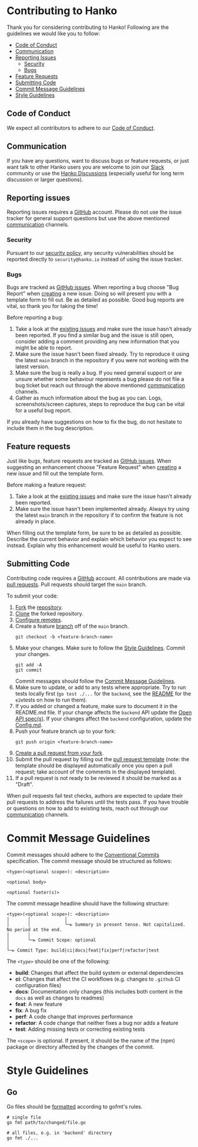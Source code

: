 # Contributing to Hanko

Thank you for considering contributing to Hanko! Following are the guidelines we would like you to follow:

- [Code of Conduct](#code-of-conduct)
- [Communication](#communication)
- [Reporting Issues](#reporting-issues)
  - [Security](#security)
  - [Bugs](#bugs)
- [Feature Requests](#feature-requests)
- [Submitting Code](#submitting-code)
- [Commit Message Guidelines](#commit-message-guidelines)
- [Style Guidelines](#style-guidelines)

## Code of Conduct

We expect all contributors to adhere to our [Code of Conduct](./CODE_OF_CONDUCT.md).

## Communication

If you have any questions, want to discuss bugs or feature requests, or just want talk to other Hanko users you are welcome
to join our [Slack](https://hanko.io/community) community or use the [Hanko Discussions](https://github.com/teamhanko/hanko/discussions)
(especially useful for long term discussion or larger questions).

## Reporting issues

Reporting issues requires a [GitHub](https://github.com/) account. Please do not use the issue
tracker for general support questions but use the above mentioned [communication](#communication) channels.

### Security

Pursuant to our [security policy](./SECURITY.md), any security vulnerabilities should be reported directly to
`security@hanko.io` instead of using the issue tracker.

### Bugs

Bugs are tracked as [GitHub issues](https://docs.github.com/en/issues/tracking-your-work-with-issues/about-issues).
When reporting a bug choose "Bug Report" when [creating](https://github.com/teamhanko/hanko/issues/new/choose) a new
issue. Doing so will present you with a template form to fill out. Be as detailed as possible. Good
bug reports are vital, so thank you for taking the time!

Before reporting a bug:

1. Take a look at the [existing issues](https://github.com/teamhanko/hanko/issues?q=is%3Aissue+label%3Abug) and make
   sure the issue hasn't already been reported. If you find a similar bug and the issue is still open, consider adding
   a comment providing any new information that you might be able to report.
2. Make sure the issue hasn't been fixed already. Try to reproduce it using the latest `main` branch in the repository if
   you were not working with the latest version.
3. Make sure the bug is really a bug. If you need general support or are unsure whether some behaviour represents a bug
   please do not file a bug ticket but reach out through the above mentioned [communication](#communication) channels.
4. Gather as much information about the bug as you can. Logs, screenshots/screen captures, steps to reproduce the bug
   can be vital for a useful bug report.

If you already have suggestions on how to fix the bug, do not hesitate to include them in the bug description.

## Feature requests

Just like bugs, feature requests are tracked as [GitHub issues](https://docs.github.com/en/issues/tracking-your-work-with-issues/about-issues).
When suggesting an enhancement choose "Feature Request" when [creating](https://github.com/teamhanko/hanko/issues/new/choose) a new
issue and fill out the template form.

Before making a feature request:

1. Take a look at the [existing issues](https://github.com/teamhanko/hanko/issues?q=is%3Aissue+is%3Aopen+label%3Aenhancement) and make
   sure the issue hasn't already been reported.
2. Make sure the issue hasn't been implemented already. Always try using the latest `main` branch in the repository if
   to confirm the feature is not already in place.

When filling out the template form, be sure to be as detailed as possible. Describe the current behavior and explain
which behavior you expect to see instead. Explain why this enhancement would be useful to Hanko users.

## Submitting Code

Contributing code requires a [GitHub](https://github.com/) account. All contributions are made via
[pull requests](https://docs.github.com/en/pull-requests/collaborating-with-pull-requests/proposing-changes-to-your-work-with-pull-requests/about-pull-requests).
Pull requests should target the `main` branch.

To submit your code:

1. [Fork](https://docs.github.com/en/get-started/quickstart/fork-a-repo#forking-a-repository) the [repository](https://github.com/teamhanko/hanko).
2. [Clone](https://docs.github.com/en/get-started/quickstart/fork-a-repo#cloning-your-forked-repository) the forked repository.
3. [Configure remotes](https://docs.github.com/en/get-started/quickstart/fork-a-repo#configuring-git-to-sync-your-fork-with-the-original-repository).
4. Create a feature [branch](https://docs.github.com/en/pull-requests/collaborating-with-pull-requests/proposing-changes-to-your-work-with-pull-requests/about-branches)
   off of the `main` branch.
   ```
   git checkout -b <feature-branch-name>
   ```
5. Make your changes. Make sure to follow the [Style Guidelines](#style-guidelines). Commit your changes.
   ```
   git add -A
   git commit
   ```
   Commit messages should follow the [Commit Message Guidelines](#commit-message-guidelines).
6. Make sure to update, or add to any tests where appropriate. Try to run tests locally first (`go test ./...` for the
   `backend`, see the [README](./e2e/README.md) for the `e2e`tests on how to run them).
7. If you added or changed a feature, make sure to document it in the README.md file. If your change
   affects the `backend` API update the [Open API spec(s)](./docs/static/spec).
   If your changes affect the `backend` configuration, update the [Config.md](./backend/docs/Config.md).
8. Push your feature branch up to your fork:
   ```
   git push origin <feature-branch-name>
   ```
9. [Create a pull request from your fork](https://docs.github.com/en/pull-requests/collaborating-with-pull-requests/proposing-changes-to-your-work-with-pull-requests/creating-a-pull-request-from-a-fork).
10. Submit the pull request by filling out the [pull request template](./.github/PULL_REQUEST_TEMPLATE.md)
    (note: the template should be displayed automatically once you open a pull request; take account of the comments in
    the displayed template).
11. If a pull request is not ready to be reviewed it should be marked as a "Draft".


When pull requests fail test checks, authors are expected to update
their pull requests to address the failures until the tests pass. If you have trouble or questions on how to add to
existing tests, reach out through our [communication](#communication) channels.

# Commit Message Guidelines

Commit messages should adhere to the
[Conventional Commits](https://www.conventionalcommits.org/en/v1.0.0/) specification.
The commit message should be structured as follows:

```
<type>(<optional scope>): <description>

<optional body>

<optional footer(s)>
```

The commit message headline should have the following structure:
```
<type>(<optional scope>): <description>
│       │             │
│       │             └─⫸ Summary in present tense. Not capitalized. No period at the end.
│       │
│       └─⫸ Commit Scope: optional
│
└─⫸ Commit Type: build|ci|docs|feat|fix|perf|refactor|test
```
The `<type>` should be one of the following:
* **build**: Changes that affect the build system or external dependencies
* **ci**: Changes that affect the CI workflows (e.g. changes to `.github` CI configuration files)
* **docs**: Documentation only changes (this includes both content in the `docs` as well as changes to readmes)
* **feat**: A new feature
* **fix**: A bug fix
* **perf**: A code change that improves performance
* **refactor**: A code change that neither fixes a bug nor adds a feature
* **test**: Adding missing tests or correcting existing tests

The `<scope>` is optional. If present, it should be the name of the (npm) package or directory affected by the changes of
the commit.

# Style Guidelines

## Go

Go files should be [formatted](https://go.dev/blog/gofmt) according to gofmt's rules.

```
# single file
go fmt path/to/changed/file.go

# all files, e.g. in 'backend' directory
go fmt ./...
```
